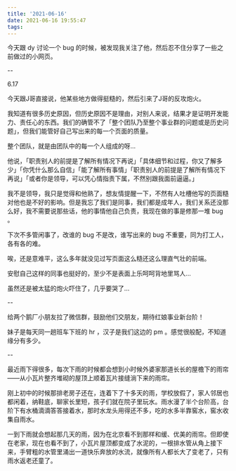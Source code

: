 ```yaml
---
title: '2021-06-16'
date: 2021-06-16 19:55:47
tags:
---
```


今天跟 dy 讨论一个 bug 的时候，被发现我关注了他，然后忍不住分享了一些之前做过的小网页。

--

6.17

今天跟J哥直接说，他某些地方做得挺糙的，然后引来了J哥的反攻炮火。

我知道有很多历史原因，但历史原因不是理由，对别人来说，结果才是证明开发能力、责任心的东西。我们的确管不了「整个团队乃至整个事业群的问题或是历史问题」，但我们能管好自己写出来的每一个页面的质量。

整个团队，就是由团队中的每一个人组成的呀...

他说，「职责别人的前提是了解所有情况下再说」「具体细节和过程，你又了解多少」「你凭什么那么自信」「能了解所有事情」「职责别人的前提是了解所有情况下再说」「或者你是领导，可以凭心情指责下属，不然别跟我面前逼逼。」

我不是领导，我只是觉得和他熟了，想友情提醒一下，不然有人吐槽他写的页面糙对他也是不好的影响。但是我忘了我们是同事，我们都是成年人，我们关系还没那么好，我不需要说那些话，他的事情他自己负责，我现在做的事是修那一堆 bug 。

下次不多管闲事了，改谁的 bug 不是改，谁写出来的 bug 不重要，同为打工人，各有各的难。

唉，还是意难平，这么多年就没见过写页面这么糙还这么理直气壮的前端。

安慰自己这样的同事也挺好的，至少不是表面上乐呵呵背地里骂人...

虽然还是被太猛的炮火吓住了，几乎要哭了...

--

给两个鹅厂小朋友拉了微信群，鼓励他们交朋友，期待红娘事业新台阶！

妹子是每天同一趟班车下班的 hr ，汉子是我们这边的 pm 。感觉很般配，不知道缘分有多少。

--

最近雨下得很多，每次下雨的时候都会想到小时候外婆家那道长长的屋檐下的雨帘——从小瓦片整齐堆砌的屋顶上顺着瓦片接缝淌下来的雨帘。

刚上初中的时候那排老房子还在，连着下了十多天的雨，学校放假了，家人邻居也都闲着，纳鞋底，聊家长里短，孩子们就在院子里玩水。雨水漫了半个台阶高，台阶下有水桶滴滴答答接着水，那时水龙头用得还不多，吃的水多半靠窖水，窖水收集自雨水。

一到下雨就会想起那几天的雨，因为在北京看不到那样和缓、优美的雨帘。但即使在老家，现在也看不到了，小瓦片屋顶都变成了水泥的，一根排水管从角上接下来，手臂粗的水管里涌出一道快乐奔放的水流，就像所有人都长大了变老了，只有雨水返老还童了。

